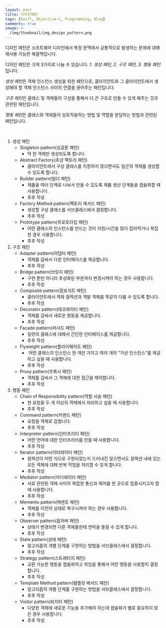 ```yaml
---
layout: post
title: 디자인패턴
tags: [Swift, Objective-C, Programming, Blog]
comments: true
image: >-
  /img/thumbnail/img_design_pattern.png
---
```


디자인 패턴은 소프트웨어 디자인에서 특정 문맥에서 공통적으로 발생하는 문제에 대해 재사용 가능한 해결책입니다.

디자인 패턴은 크게 3가지로 나눌 수 있습니다. <em>1. 생성 패턴, 2. 구조 패턴, 3. 행동 패턴</em>입니다.

<em>생성 패턴</em>은 객체 인스턴스 생성을 위한 패턴으로, 클라이언트와 그 클라이언트에서 생성해야 할 객체 인스턴스 사이의 연결을 끊어주는 패턴입니다.

<em>구조 패턴</em>은 클래스 및 객체들의 구성을 통해서 더 큰 구조로 만들 수 있게 해주는 것과 관련된 패턴입니다.

<em>행동 패턴</em>은 클래스와 객체들이 상호작용하는 방법 및 역할을 분담하는 방법과 관련된 패턴입니다.

&nbsp;
<ol>
 	<li>생성 패턴
<ul>
 	<li>Singleton pattern(싱글톤 패턴)
<ul>
 	<li>딱 한 객체만 생성되도록 합니다.</li>
</ul>
</li>
 	<li>Abstract Factory(추상 팩토리 패턴)
<ul>
 	<li>클라이언트에서 구상 클래스를 지정하지 않으면서도 일군의 객체를 생성할 수 있도록 합니다.</li>
</ul>
</li>
 	<li>Builder pattern(빌더 패턴)
<ul>
 	<li>제품을 여러 단계로 나눠서 만들 수 있도록 제품 생산 단계들을 캡슐화할 때 사용합니다.</li>
 	<li>추후 작성</li>
</ul>
</li>
 	<li>Factory Method pattern(팩토리 메서드 패턴)
<ul>
 	<li>생성할 구상 클래스를 서브클래스에서 결정합니다.</li>
 	<li>추후 작성</li>
</ul>
</li>
 	<li>Prototype pattern(프로토타입 패턴)
<ul>
 	<li>어떤 클래스의 인스턴스를 만드는 것이 자원/시간을 많이 잡아먹거나 복잡한 경우 사용합니다.</li>
 	<li>추후 작성</li>
</ul>
</li>
</ul>
</li>
 	<li>구조 패턴
<ul>
 	<li>Adapter pattern(어댑터 패턴)
<ul>
 	<li>객체를 감싸서 다른 인터페이스를 제공합니다.</li>
 	<li>추후 작성</li>
</ul>
</li>
 	<li>Bridge pattern(브릿지 패턴)
<ul>
 	<li>구현 뿐만 아니라 추상화된 부분까지 변경시켜야 하는 경우 사용합니다.</li>
 	<li>추후 작성</li>
</ul>
</li>
 	<li>Composite pattern(컴포지트 패턴)
<ul>
 	<li>클라이언트에서 객체 컬렉션과 객발 객체를 똑같이 다룰 수 있도록 합니다.</li>
 	<li>추후 작성</li>
</ul>
</li>
 	<li>Decorator pattern(데코레이터 패턴)
<ul>
 	<li>객체를 감싸서 새로운 행동을 제공합니다.</li>
 	<li>추후 작성</li>
</ul>
</li>
 	<li>Facade pattern(퍼사드 패턴)
<ul>
 	<li>일련의 클래스에 대해서 간단한 인터페이스를 제공합니다.</li>
 	<li>추후 작성</li>
</ul>
</li>
 	<li>Flyweight pattern(플라이웨이트 패턴)
<ul>
 	<li> 어떤 클래스의 인스턴스 한 개만 가지고 여러 개의 "가상 인스턴스"를 제공하고 싶을 때 사용합니다.</li>
 	<li>추후 작성</li>
</ul>
</li>
 	<li>Proxy pattern(프록시 패턴)
<ul>
 	<li>객체를 감싸서 그 객체에 대한 접근을 제어합니다.</li>
 	<li>추후 작성</li>
</ul>
</li>
</ul>
</li>
 	<li>행동 패턴
<ul>
 	<li>Chain of Responsibility pattern(역할 사슬 패턴)
<ul>
 	<li>한 요청을 두 개 이상의 객체에서 처리하고 싶을 때 사용합니다.</li>
 	<li>추후 작성</li>
</ul>
</li>
 	<li>Command pattern(커맨드 패턴)
<ul>
 	<li>요청을 객체로 감쌉니다.</li>
 	<li>추후 작성</li>
</ul>
</li>
 	<li>Interpreter pattern(인터프리터 패턴)
<ul>
 	<li>어떤 언어에 대한 인터프리터를 만들 때 사용합니다.</li>
 	<li>추후 작성</li>
</ul>
</li>
 	<li>Iterator pattern(이터레이터 패턴)
<ul>
 	<li>컬렉션이 어떤 식으로 구현되었는지 드러내진 않으면서도 컬렉션 내에 있는 모든 객체에 대해 반복 작업을 처리할 수 있게 합니다.</li>
 	<li>추후 작성</li>
</ul>
</li>
 	<li>Mediator pattern(미디에이터 패턴)
<ul>
 	<li>서로 관련된 객체 사이의 복잡한 통신과 제어를 한 곳으로 집중시키고자 할 때 사용합니다.</li>
 	<li>추후 작성</li>
</ul>
</li>
 	<li>Memento pattern(메멘토 패턴)
<ul>
 	<li>객체를 이전의 상태로 복구시켜야 하는 경우 사용합니다.</li>
 	<li>추후 작성</li>
</ul>
</li>
 	<li>Observer pattern(옵저버 패턴)
<ul>
 	<li>상태가 변경되면 다른 객체들한테 연락을 돌릴 수 있게 합니다.</li>
 	<li>추후 작성</li>
</ul>
</li>
 	<li>State pattern(상태 패턴)
<ul>
 	<li>알고리즘의 개별 단계를 구현하는 방법을 서브클래스에서 결정합니다.</li>
 	<li>추후 작성</li>
</ul>
</li>
 	<li>Strategy pattern(스트래티지 패턴)
<ul>
 	<li>교환 가능한 행동을 캡슐화하고 위임을 통해서 어떤 행동을 사용할지 결정합니다.</li>
 	<li>추후 작성</li>
</ul>
</li>
 	<li>Template Method pattern(템플릿 메서드 패턴)
<ul>
 	<li>알고리즘의 개별 단계를 구현하는 방법을 서브클래스에서 결정합니다.</li>
 	<li>추후 작성</li>
</ul>
</li>
 	<li>Visitor pattern(비지터 패턴)
<ul>
 	<li>다양한 객체에 새로운 기능을 추가해야 하는데 캡슐화가 별로 중요하지 않은 경우 사용합니다.</li>
 	<li>추후 작성</li>
</ul>
</li>
</ul>
</li>
</ol>
&nbsp;
